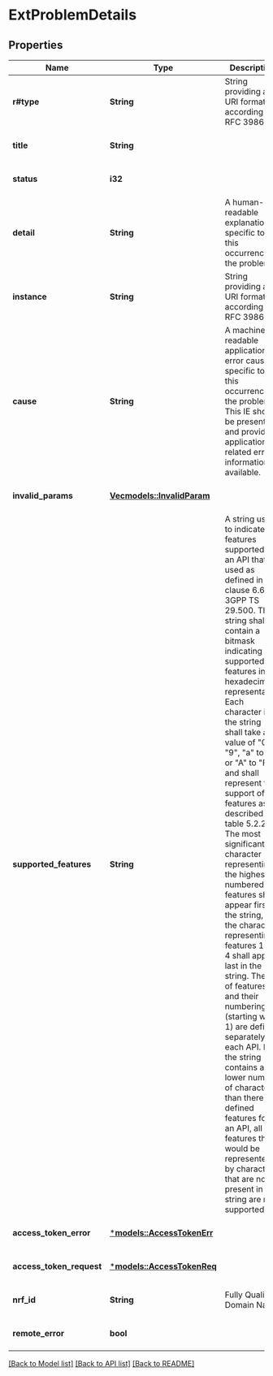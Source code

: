 # ExtProblemDetails

## Properties
Name | Type | Description | Notes
------------ | ------------- | ------------- | -------------
**r#type** | **String** | String providing an URI formatted according to RFC 3986. | [optional] [default to None]
**title** | **String** |  | [optional] [default to None]
**status** | **i32** |  | [optional] [default to None]
**detail** | **String** | A human-readable explanation specific to this occurrence of the problem. | [optional] [default to None]
**instance** | **String** | String providing an URI formatted according to RFC 3986. | [optional] [default to None]
**cause** | **String** | A machine-readable application error cause specific to this occurrence of the problem.  This IE should be present and provide application-related error information, if available.  | [optional] [default to None]
**invalid_params** | [**Vec<models::InvalidParam>**](InvalidParam.md) |  | [optional] [default to None]
**supported_features** | **String** | A string used to indicate the features supported by an API that is used as defined in clause  6.6 in 3GPP TS 29.500. The string shall contain a bitmask indicating supported features in  hexadecimal representation Each character in the string shall take a value of \"0\" to \"9\",  \"a\" to \"f\" or \"A\" to \"F\" and shall represent the support of 4 features as described in  table 5.2.2-3. The most significant character representing the highest-numbered features shall  appear first in the string, and the character representing features 1 to 4 shall appear last  in the string. The list of features and their numbering (starting with 1) are defined  separately for each API. If the string contains a lower number of characters than there are  defined features for an API, all features that would be represented by characters that are not  present in the string are not supported.  | [optional] [default to None]
**access_token_error** | [***models::AccessTokenErr**](AccessTokenErr.md) |  | [optional] [default to None]
**access_token_request** | [***models::AccessTokenReq**](AccessTokenReq.md) |  | [optional] [default to None]
**nrf_id** | **String** | Fully Qualified Domain Name | [optional] [default to None]
**remote_error** | **bool** |  | [optional] [default to None]

[[Back to Model list]](../README.md#documentation-for-models) [[Back to API list]](../README.md#documentation-for-api-endpoints) [[Back to README]](../README.md)


